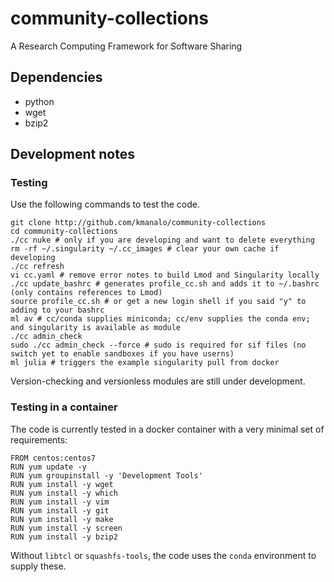 # community-collections
A Research Computing Framework for Software Sharing


## Dependencies
* python
* wget
* bzip2

## Development notes

### Testing

Use the following commands to test the code.

```
git clone http://github.com/kmanalo/community-collections
cd community-collections
./cc nuke # only if you are developing and want to delete everything
rm -rf ~/.singularity ~/.cc_images # clear your own cache if developing
./cc refresh
vi cc.yaml # remove error notes to build Lmod and Singularity locally
./cc update_bashrc # generates profile_cc.sh and adds it to ~/.bashrc (only contains references to Lmod)
source profile_cc.sh # or get a new login shell if you said "y" to adding to your bashrc
ml av # cc/conda supplies miniconda; cc/env supplies the conda env; and singularity is available as module
./cc admin_check
sudo ./cc admin_check --force # sudo is required for sif files (no switch yet to enable sandboxes if you have userns)
ml julia # triggers the example singularity pull from docker
```

Version-checking and versionless modules are still under development.

### Testing in a container

The code is currently tested in a docker container with a very minimal set of requirements:

```
FROM centos:centos7
RUN yum update -y
RUN yum groupinstall -y 'Development Tools'
RUN yum install -y wget
RUN yum install -y which
RUN yum install -y vim
RUN yum install -y git
RUN yum install -y make
RUN yum install -y screen
RUN yum install -y bzip2
```

Without `libtcl` or `squashfs-tools`, the code uses the `conda` environment to supply these. 